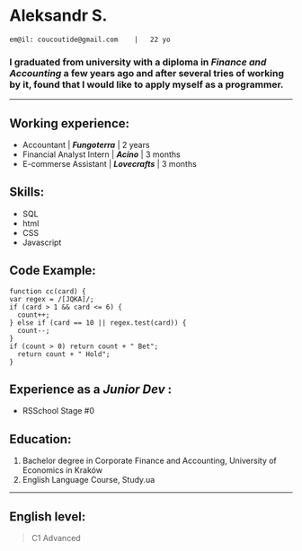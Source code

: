# Aleksandr S.

    em@il: coucoutide@gmail.com    |   22 yo

### I graduated from university with a diploma in ***Finance and Accounting*** a few years ago and after several tries of working by it, found that I would like to apply myself as a programmer.
---
## Working experience:
* Accountant | ***Fungoterra*** | 2 years
* Financial Analyst Intern | ***Acino*** | 3 months
* E-commerse Assistant | ***Lovecrafts*** | 3 months

## Skills:
* SQL
* html
* CSS
* Javascript

## Code Example:
```
function cc(card) {
var regex = /[JQKA]/;
if (card > 1 && card <= 6) {
  count++;
} else if (card == 10 || regex.test(card)) {
  count--;
}
if (count > 0) return count + " Bet";
  return count + " Hold";
}
```
## Experience as a ***Junior Dev*** :
* RSSchool Stage #0

## Education:
1. Bachelor degree in Corporate Finance and Accounting, University of Economics in Kraków
2. English Language Course, Study.ua
---
## English level:
>C1 Advanced
